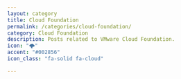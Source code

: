 ```yaml
---
layout: category
title: Cloud Foundation
permalink: /categories/cloud-foundation/
category: Cloud Foundation
description: Posts related to VMware Cloud Foundation.
icon: "🌩️"
accent: "#002856"
icon_class: "fa-solid fa-cloud"

---
```


